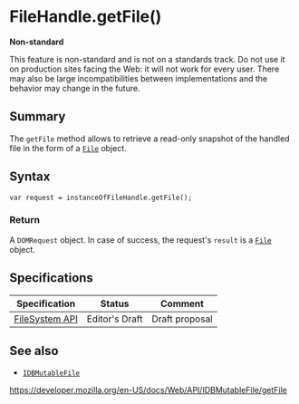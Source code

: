 FileHandle.getFile()
====================

**Non-standard**

This feature is non-standard and is not on a standards track. Do not use it on production sites facing the Web: it will not work for every user. There may also be large incompatibilities between implementations and the behavior may change in the future.

Summary
-------

The `getFile` method allows to retrieve a read-only snapshot of the handled file in the form of a [`File`](../file) object.

Syntax
------

    var request = instanceOfFileHandle.getFile();

### Return

A <span class="page-not-created">`DOMRequest`</span> object. In case of success, the request's `result` is a [`File`](../file) object.

Specifications
--------------

<table><thead><tr class="header"><th>Specification</th><th>Status</th><th>Comment</th></tr></thead><tbody><tr class="odd"><td><a href="https://w3c.github.io/filesystem-api/">FileSystem API</a></td><td><span class="spec-ed">Editor's Draft</span></td><td>Draft proposal</td></tr></tbody></table>

See also
--------

-   [`IDBMutableFile`](../idbmutablefile)

<a href="https://developer.mozilla.org/en-US/docs/Web/API/IDBMutableFile/getFile" class="_attribution-link">https://developer.mozilla.org/en-US/docs/Web/API/IDBMutableFile/getFile</a>
